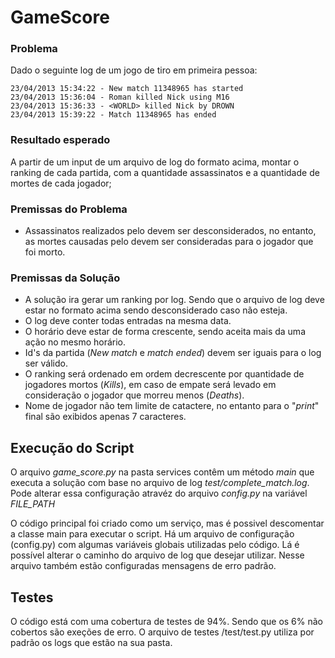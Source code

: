 # GameScore

### Problema

Dado o seguinte log de um jogo de tiro em primeira pessoa:
```
23/04/2013 15:34:22 - New match 11348965 has started
23/04/2013 15:36:04 - Roman killed Nick using M16
23/04/2013 15:36:33 - <WORLD> killed Nick by DROWN
23/04/2013 15:39:22 - Match 11348965 has ended
```

### Resultado esperado

A partir de um input de um arquivo de log do formato acima, montar o ranking de cada partida, com a quantidade assassinatos e a quantidade de mortes de cada jogador;

### Premissas do Problema
* Assassinatos realizados pelo <WORLD> devem ser desconsiderados, no entanto, as mortes causadas pelo <WORLD> devem ser consideradas para o jogador que foi morto.

### Premissas da Solução

* A solução ira gerar um ranking por log. Sendo que o arquivo de log deve estar no formato acima sendo desconsiderado caso não esteja.
* O log deve conter todas entradas na mesma data.
* O horário deve estar de forma crescente, sendo aceita mais da uma ação no mesmo horário.
* Id's da partida (_New match_ e _match ended_) devem ser iguais para o log ser válido.
* O ranking será ordenado em ordem decrescente por quantidade de jogadores mortos (_Kills_), em caso de empate será levado em consideração o jogador que morreu menos (_Deaths_).
* Nome de jogador não tem limite de catactere, no entanto para o "_print_" final são exibidos apenas 7 caracteres.


## Execução do Script
O arquivo _game_score.py_ na pasta services contêm um método _main_ que executa a solução com base no arquivo de log _test/complete\_match.log_. Pode alterar essa configuração atravéz do arquivo _config.py_ na variável _FILE_PATH_

O código principal foi criado como um serviço, mas é possivel descomentar a classe main para executar o script.
Há um arquivo de configuração (config.py) com algumas variáveis globais utilizadas pelo código. Lá é possível alterar o caminho do arquivo de log que desejar utilizar. Nesse arquivo também estão configuradas mensagens de erro padrão.

## Testes

O código está com uma cobertura de testes de 94%. Sendo que os 6% não cobertos são exeções de erro.
O arquivo de testes /test/test.py utiliza por padrão os logs que estão na sua pasta.
